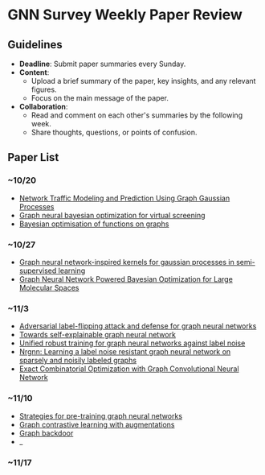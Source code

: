 # GNN Survey Weekly Paper Review

## Guidelines
- **Deadline**: Submit paper summaries every Sunday.
- **Content**:
  - Upload a brief summary of the paper, key insights, and any relevant figures.
  - Focus on the main message of the paper.
- **Collaboration**:
  - Read and comment on each other's summaries by the following week.
  - Share thoughts, questions, or points of confusion.

## Paper List

### ~10/20
- [Network Traffic Modeling and Prediction Using Graph Gaussian Processes](https://github.com/AIML-K/GNN_Survey/issues/2)
- [Graph neural bayesian optimization for virtual screening](https://github.com/AIML-K/GNN_Survey/issues/3)
- [Bayesian optimisation of functions on graphs](https://github.com/AIML-K/GNN_Survey/issues/4)

### ~10/27
- [Graph neural network-inspired kernels for gaussian processes in semi-supervised learning](https://github.com/AIML-K/GNN_Survey/issues/7)
- [Graph Neural Network Powered Bayesian Optimization for Large Molecular Spaces](https://github.com/AIML-K/GNN_Survey/issues/5)

### ~11/3
- [Adversarial label-flipping attack and defense for graph neural networks](https://github.com/AIML-K/GNN_Survey/issues/14)
- [Towards self-explainable graph neural network](https://github.com/AIML-K/GNN_Survey/issues/15)
- [Unified robust training for graph neural networks against label noise](https://github.com/AIML-K/GNN_Survey/issues/16)
- [Nrgnn: Learning a label noise resistant graph neural network on sparsely and noisily labeled graphs](https://github.com/AIML-K/GNN_Survey/issues/17)
- [Exact Combinatorial Optimization with Graph Convolutional Neural Network](https://github.com/AIML-K/GNN_Survey/issues/22)

### ~11/10
- [Strategies for pre-training graph neural networks](https://github.com/AIML-K/GNN_Survey/issues/19)
- [Graph contrastive learning with augmentations](https://github.com/AIML-K/GNN_Survey/issues/20)
- [Graph backdoor](https://github.com/AIML-K/GNN_Survey/issues/21)
- _

### ~11/17
